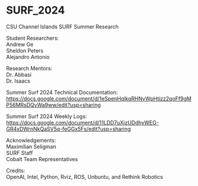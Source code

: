 # SURF_2024
CSU Channel Islands SURF Summer Research <br>

Student Researchers: <br>
Andrew Ge <br>
Sheldon Peters <br>
Alejandro Antonio <br>

Research Mentors: <br>
Dr. Abbasi <br>
Dr. Isaacs <br>

Summer Surf 2024 Technical Documentation: <br>
https://docs.google.com/document/d/1eSpenHqlkqRHNvWpHtizz2qoFf9gMP56MRsDQyWa9ww/edit?usp=sharing 

Summer Surf 2024 Weekly Logs: <br>
https://docs.google.com/document/d/11LDD7uXjzUDdhyWEG-GR4xDWrnNkQaSV5q-feGGx5Fs/edit?usp=sharing 

Acknowledgements: <br>
Maximilian Seligman <br>
SURF Staff <br>
Cobalt Team Representatives <br>

Credits: <br>
OpenAI, Intel, Python, Rviz, ROS, Unbuntu, and Rethink Robotics
